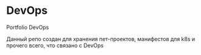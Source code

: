 # DevOps
Portfolio DevOps

Данный репо создан для хранения пет-проектов, манифестов для k8s и прочего всего, что связано с DevOps
